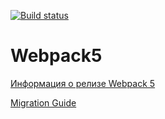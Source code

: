 [![Build status](https://ci.appveyor.com/api/projects/status/yffhh9ct295ihahy?svg=true)](https://ci.appveyor.com/project/SergeiSeledkov/ahj-hw1)

# Webpack5

[Информация о релизе Webpack 5](https://webpack.js.org/blog/2020-10-10-webpack-5-release/)

[Migration Guide](https://webpack.js.org/migrate/5/)
